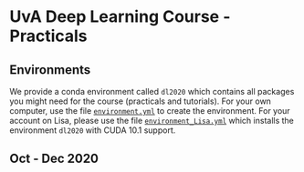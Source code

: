 # UvA Deep Learning Course - Practicals

## Environments
We provide a conda environment called `dl2020` which contains all packages you
might need for the course (practicals and tutorials). For your own computer,
use the file
[`environment.yml`](https://github.com/uvadlc/uvadlc_practicals_2020/blob/master/environment.yml)
to create the environment. For your account on Lisa, please use the file
[`environment_Lisa.yml`](https://github.com/uvadlc/uvadlc_practicals_2020/blob/master/environment_Lisa.yml)
which installs the environment `dl2020` with CUDA 10.1 support.

## Oct - Dec 2020

